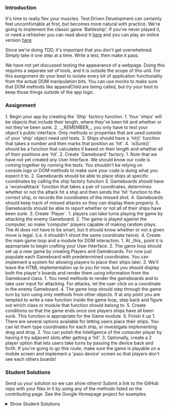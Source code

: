 ### Introduction

It's time to really flex your muscles.  Test Driven Development can certainly feel uncomfortable at first, but becomes more natural with practice.  We're going to implement the classic game 'Battleship'.  If you've never played it, or need a refresher you can read about it [here](<https://en.wikipedia.org/wiki/Battleship_(game)>) and you can play an online version [here](http://en.battleship-game.org/).

Since we're doing TDD, it's important that you don't get overwhelmed.  Simply take it one step at a time.  Write a test, then make it pass.

We have not yet discussed testing the appearance of a webpage.  Doing this requires a separate set of tools, and it is outside the scope of this unit.  For this assignment do your best to isolate every bit of application functionality from the actual DOM manipulation bits.  You can use mocks to make sure that DOM methods like appendChild are being called, but try your best to keep those things outside of the app logic.

### Assignment

<div class="lesson-content__panel" markdown="1">
1. Begin your app by creating the `Ship` factory function.  
   1. Your 'ships' will be objects that include their length, where they've been hit and whether or not they've been sunk.
   2. __REMEMBER__ you only have to test your object's public interface.  Only methods or properties that are used outside of your 'ship' object need unit tests.
   3. Ships should have a `hit()` function that takes a number and then marks that position as 'hit'.
   4. `isSunk()` should be a function that calculates it based on their length and whether all of their positions are 'hit'.
2. Create `Gameboard` factory.
   1. Note that we have not yet created any User Interface.  We should know our code is coming together by running the tests.  You shouldn't be relying on console.logs or DOM methods to make sure your code is doing what you expect it to.
   2. Gameboards should be able to place ships at specific coordinates by calling the ship factory function
   3. Gameboards should have a `receiveAttack` function that takes a pair of coordinates, determines whether or not the attack hit a ship and then sends the 'hit' function to the correct ship, or records the coordinates of the missed shot.
   4. Gameboards should keep track of missed attacks so they can display them properly.
   5. Gameboards should be able to report whether or not all of their ships have been sunk.
3. Create `Player`.
   1. players can take turns playing the game by attacking the enemy Gameboard.
   2. The game is played against the computer, so make 'computer' players capable of making random plays.  The AI does not have to be smart, but it should know whether or not a given move is legal. (i.e. it shouldn't shoot the same coordinate twice).
4. Create the main game loop and a module for DOM interaction.
   1. At _this_ point it is appropriate to begin crafting your User Interface.
   2. The game loop should set up a new game by creating Players and Gameboards.  For now just populate each Gameboard with predetermined coordinates.  You can implement a system for allowing players to place their ships later.
   3. We'll leave the HTML implementation up to you for now, but you should display both the player's boards and render them using information from the Gameboard class.
      1. You need methods to render the gameboards and to take user input for attacking.  For attacks, let the user click on a coordinate in the enemy Gameboard.
   4. The game loop should step through the game turn by turn using only methods from other objects.  If at any point you are tempted to write a new function inside the game loop, step back and figure out which class or module that function should belong to.
   5. Create conditions so that the game ends once one players ships have all been sunk.  This function is appropriate for the Game module.
5. Finish it up
   1. There are several options available for letting users place their ships.  You can let them type coordinates for each ship, or investigate implementing drag and drop.
   2. You can polish the Intelligence of the computer player by having it try adjacent slots after getting a 'hit'.
   3. Optionally, create a 2 player option that lets users take turns by passing the device back and forth.  If you're going to go this route, make sure the game is playable on a mobile screen and implement a 'pass device' screen so that players don't see each others boards!
</div>

###  Student Solutions
Send us your solution so we can show others! Submit a link to the GitHub repo with your files in it by using any of the methods listed on the contributing page.  See the Google Homepage project for examples.

<details markdown="block">
  <summary> Show Student Solutions </summary>

- Add your solution below this line!
- [pklepa's Solution](https://github.com/pklepa/battleship) - [View in Browser](https://pklepa.github.io/battleship/)
- [guyroberts21's Solution](https://github.com/guyroberts21/battleship) - [View in Browser](https://guyroberts21.github.io/battleship/)
- [ray0h's Solution](https://github.com/ray0h/TOP-Battleship) - [View in Browser](https://ray0h.github.io/TOP-Battleship/)
- [mjwills-inf's Soulution](https://github.com/mjwills-inf/-TOP-battleship) - [View in Browser](https://mjwills-inf.github.io/-TOP-battleship/)
- [Rizwan's Soulution](https://github.com/xRizwan/TDD-Battleship) - [View in Browser](https://xrizwan.github.io/TDD-Battleship/)
- [Kevin's Soulution](https://github.com/Kevlar2222/battleships/tree/master) - [View in Browser](https://kevlar2222.github.io/battleships/)
- [Akram's Soulution](https://github.com/Ghanna96/battleship) - [View in Browser](https://ghanna96.github.io/battleship/)
- [vonhoro's Solution](https://github.com/vonhoro/Battleships) - [View in Browser](https://vonhoro.github.io/Battleships/)
- [Luky's Solution](https://github.com/lcyne/battleship) - [View in Browser](https://lcyne.github.io/battleship/)
- [Juan Oxmar's Solution](https://github.com/juanoxmar/battleship) - [View in Browser](https://juanoxmar.github.io/battleship/)
- [Andres Ruiz's Solution](https://github.com/Andrsrz/battleship) - [View in Browser](https://andrsrz.github.io/battleship/)
- [hu-ng's Solution](https://github.com/hu-ng/battleship) - [View in Browser](https://hu-ng.github.io/battleship/)
- [Jdonahue135's Solution](https://github.com/jdonahue135/battleship) - [View in Browser](https://jdonahue135.github.io/battleship/)
- [Kevin Vuong's Solution](https://github.com/fffear/battleship) - [View in Browser](https://fffear.github.io/battleship/)
- [Katarzyna Kaswen-Wilk's Solution](https://github.com/kikupiku/battleships) - [View in Browser](https://kikupiku.github.io/battleships/)
- [Disco Trooper's Solution](https://github.com/disco-trooper/battleship) - [View in Browser](https://disco-trooper.github.io/battleship/)
- [Julio's Solution](https://github.com/julio22b/battleship) - [View in Browser](https://julio22b.github.io/battleship/)
- [Braxton Lemmon's Solution](https://github.com/braxtonlemmon/battleship-react) - [View in Browser](https://braxtonlemmon.github.io/battleship-react/)
- [rainmodred's Solution](https://github.com/rainmodred/react-battleship) - [View in Browser](https://rainmodred.github.io/react-battleship/)
- [martink-rsa's Solution](https://github.com/martink-rsa/Battleships) - [View in Browser](https://martink-rsa.github.io/Battleships/)
- [Igorashs's Solution](https://github.com/igorashs/vue-battleship) - [View in Browser](https://igorashs.github.io/vue-battleship/)
- [Jason McKee's Solution](https://github.com/jttmckee/vue-battleship) - [View in Browser](https://jttmckee.github.io/vue-battleship/)
- [Ryan's and Dipto's Solution](https://github.com/rvvergara/battleship) - [View in Browser](https://ryto-battleship-game.netlify.com/)
- [Max Garber's Solution](https://github.com/bubblebooy/Odin-Javascript/tree/master/battleship) - [View in Browser](https://bubblebooy.github.io/Odin-Javascript/battleship/build/index.html)
- [Kyle and Paul's Solution](https://github.com/jklemon17/battleship) - [View in Browser](https://jklemon17.github.io/battleship)
- [theghall's Solution](https://github.com/theghall/odin-battleship) - [View in Browser](https://theghall.github.io/odin-battleship/)
- [brxck's Solution](https://github.com/brxck/odin-battleship) - [View in Browser](https://brockmcelroy.com/odin-battleship/)
- [alexfuro's Solution](https://github.com/alexfuro/odin_battleship) - [View in Browser](https://alexfuro.github.io/odin_battleship/)
- [Heyalvaro's Solution](https://github.com/heyalvaro/battleship.js) - [View in Browser](http://heyalvaro.com/battleship.js/)
- [Halkim44's Solution](https://github.com/halkim44/battleship-game) - [View in Browser](https://halkim44.github.io/battleship-game/)
- [Kelvin Liang's Solution](https://github.com/kelvin8773/odin-battle-ship) - [View in Browser](https://battleshipgame.netlify.com/)
- [Austin Ftacnik's Solution](https://github.com/aplyd/battleship) - [View in Browser](https://aplyd.github.io/battleship/)
- [ranmaru22's Solution](https://github.com/ranmaru22/battleship) - [View in Browser](https://ranmaru22.github.io/battleship/)
- [barrysweeney's Solution](https://github.com/barrysweeney/battleship) - [View in Browser](https://barrysweeney.github.io/battleship/)
- [Rey van den Berg's Solution](https://github.com/Rey810/Battleship/tree/master/battleship) - [View in Browser](https://react-battleship-reythedev.netlify.app)
- [Joe Thompson's Solution](https://github.com/jlthompso/battleship) - [View in Browser](https://jlthompso.github.io/battleship/)
- [Nijepa's Solution](https://github.com/nijepa/project-battleship) - [View in Browser](https://nijepa.github.io/project-battleship/)
- [kbrdsk's Solution](https://github.com/kbrdsk/battleship) - [View in Browser](https://kbrdsk.github.io/battleship/)
- [themetar's Solution](https://github.com/themetar/battleship-top) - [View in Browser](https://themetar.github.io/battleship-top/)
</details>
